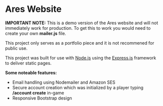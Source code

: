 # Ares Website
**IMPORTANT NOTE:** This is a demo version of the Ares website and will not immediately work for production. To get this to work you would need to create your own **mailer.js** file.  

This project only serves as a portfolio piece and it is not recommened for public use.  

This project was built for use with [Node.js](https://nodejs.org/en/) using the [Express.js](https://expressjs.com/) framework to deliver static pages.  

**Some noteable features:**
* Email handling using Nodemailer and Amazon SES
* Secure account creation which was initialized by a player typing **/account create** in-game
* Responsive Bootstrap design
